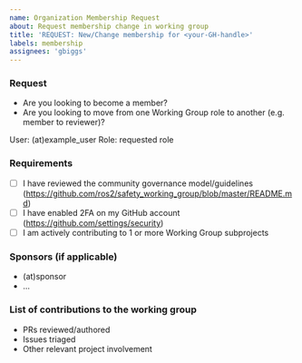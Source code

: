 ```yaml
---
name: Organization Membership Request
about: Request membership change in working group
title: 'REQUEST: New/Change membership for <your-GH-handle>'
labels: membership
assignees: 'gbiggs'
---
```


### Request

* Are you looking to become a member?
* Are you looking to move from one Working Group role to another (e.g. member to reviewer)?

User: (at)example_user
Role: requested role

### Requirements

* [ ] I have reviewed the community governance model/guidelines (https://github.com/ros2/safety_working_group/blob/master/README.md)
* [ ] I have enabled 2FA on my GitHub account (https://github.com/settings/security)
* [ ] I am actively contributing to 1 or more Working Group subprojects

### Sponsors (if applicable)

* (at)sponsor
* ...

### List of contributions to the working group

* PRs reviewed/authored
* Issues triaged
* Other relevant project involvement

